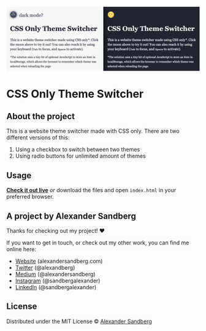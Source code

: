 ![Theme switcher preview](preview.png)

# CSS Only Theme Switcher

## About the project
This is a website theme switcher made with CSS only. There are two different versions of this:
1. Using a checkbox to switch between two themes
2. Using radio buttons for unlimited amount of themes

## Usage
[**Check it out live**](https://alexandersandberg.github.io/color-extractor/) *or* download the files and open `index.html` in your preferred browser.

## A project by Alexander Sandberg
Thanks for checking out my project! ❤️

If you want to get in touch, or check out my other work, you can find me online here:
* [Website](https://alexandersandberg.com) (alexandersandberg.com)
* [Twitter](https://twitter.com/alexandberg) (@alexandberg)
* [Medium](https://medium.com/@alexandersandberg) (@alexandersandberg)
* [Instagram](https://www.instagram.com/sandbergalexander/) (@sandbergalexander)
* [LinkedIn](https://www.linkedin.com/in/sandbergalex/) (@sandbergalexander)

## License
Distributed under the MIT License © [Alexander Sandberg](https://github.com/alexandersandberg)
